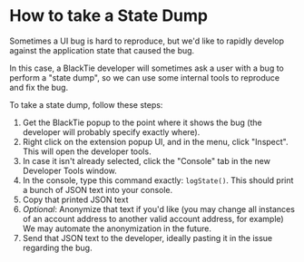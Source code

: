 # How to take a State Dump

Sometimes a UI bug is hard to reproduce, but we'd like to rapidly develop against the application state that caused the bug.

In this case, a BlackTie developer will sometimes ask a user with a bug to perform a "state dump", so we can use some internal tools to reproduce and fix the bug.

To take a state dump, follow these steps:

1. Get the BlackTie popup to the point where it shows the bug (the developer will probably specify exactly where).
2. Right click on the extension popup UI, and in the menu, click "Inspect". This will open the developer tools.
3. In case it isn't already selected, click the "Console" tab in the new Developer Tools window.
4. In the console, type this command exactly: `logState()`. This should print a bunch of JSON text into your console.
5. Copy that printed JSON text
6. *Optional*: Anonymize that text if you'd like (you may change all instances of an account address to another valid account address, for example) We may automate the anonymization in the future.
7. Send that JSON text to the developer, ideally pasting it in the issue regarding the bug.
